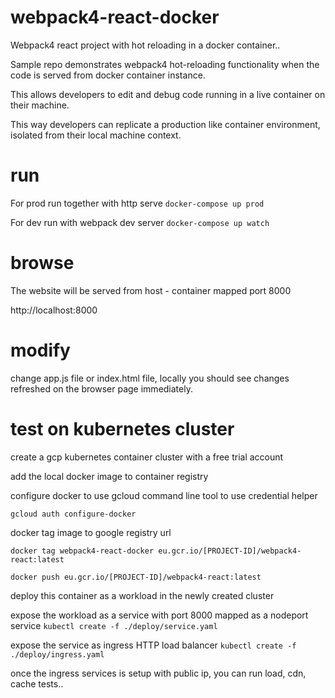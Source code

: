 # webpack4-react-docker

Webpack4 react project with hot reloading in a docker container..

Sample repo demonstrates webpack4 hot-reloading functionality when the code is served from docker container instance. 

This allows developers to edit and debug code running in a live container on their machine. 

This way developers can replicate a production like container environment, isolated from their local machine context.

# run

For prod run together with http serve
`docker-compose up prod`

For dev run with webpack dev server
`docker-compose up watch`


# browse

The website will be served from host - container mapped port 8000

http://localhost:8000

# modify

change app.js file or index.html file, locally you should see changes refreshed on the browser page immediately.

# test on kubernetes cluster

create a gcp kubernetes container cluster with a free trial account

add the local docker image to container registry

configure docker to use gcloud command line tool to use credential helper

`gcloud auth configure-docker`

docker tag image to google registry url

`docker tag webpack4-react-docker eu.gcr.io/[PROJECT-ID]/webpack4-react:latest`

`docker push eu.gcr.io/[PROJECT-ID]/webpack4-react:latest`

deploy this container as a workload in the newly created cluster

expose the workload as a service with port 8000 mapped as a nodeport service
`kubectl create -f ./deploy/service.yaml`

expose the service as ingress HTTP load balancer
`kubectl create -f ./deploy/ingress.yaml`

once the ingress services is setup with public ip, you can run load, cdn, cache tests..
